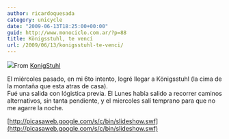 ```yaml
---
author: ricardoquesada
category: unicycle
date: "2009-06-13T18:25:00+00:00"
guid: http://www.monociclo.com.ar/?p=88
title: Königsstuhl, te vencí
url: /2009/06/13/konigsstuhl-te-venci/
---
```


[![](http://lh6.ggpht.com/_7Tp7oCOlWFE/SjFM4do_h-I/AAAAAAAAVVA/I0GFR6HWzjI/s288/IMG_3585.JPG)](http://picasaweb.google.com/lh/photo/pvt5pM30Xq2K0zQ2LLJRCg?feat=embedwebsite)From [KonigStuhl](http://picasaweb.google.com/ricardoquesada/KonigStuhl?feat=embedwebsite)

El miércoles pasado, en mi 6to intento, logré llegar a Königsstuhl (la cima de la montaña que esta atras de casa).  
Fué una salida con lógistica previa. El Lunes había salido a recorrer caminos alternativos, sin tanta pendiente, y el miercoles salí temprano para que no me agarre la noche.

[http://picasaweb.google.com/s/c/bin/slideshow.swf](http://picasaweb.google.com/s/c/bin/slideshow.swf)
